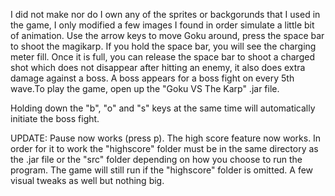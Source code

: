 I did not make nor do I own any of the sprites or backgorunds that I used in the game, I only modified a few images I found in order simulate a little bit of animation. Use the arrow keys to move Goku around, press the space bar to shoot the magikarp. If you hold the space bar, you will see the charging meter fill. Once it is full, you can release the space bar to shoot a charged shot which does not disappear after hitting an enemy, it also does extra damage against a boss. A boss appears for a boss fight on every 5th wave.To play the game, open up the "Goku VS The Karp" .jar file. 

Holding down the "b", "o" and "s" keys at the same time will automatically initiate the boss fight.  

UPDATE: Pause now works (press p). The high score feature now works. In order for it to work the "highscore" folder must be in the same directory as the .jar file or the "src" folder depending on how you choose to run the program. The game will still run if the "highscore" folder is omitted. A few visual tweaks as well but nothing big.
